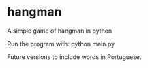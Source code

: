 # hangman
A simple game of hangman in python

Run the program with:
python main.py

Future versions to include words in Portuguese.
